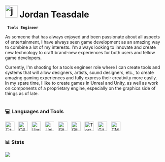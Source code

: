 # <img alt="jojo" width="40px" src="https://media4.giphy.com/media/8GfE5nWPFt1RGMl8Lk/giphy.gif?cid=ecf05e47ov9ve9g8z1uhg74dwc2a6v1ymeug4fi7mapbwowc&ep=v1_stickers_search&rid=giphy.gif"/> Jordan Teasdale

**` Tools Engineer`**

As someone that has always enjoyed and been passionate about all aspects of entertainment, I have always seen game development as an
amazing way to combine a lot of my interests. I'm always looking to innovate and create new technology to craft brand-new experiences
for both users and fellow game developers. 

Currently, I'm shooting for a tools engineer role where I can create tools and systems that will allow designers, artists, sound
designers, etc., to create amazing gaming experiences and fully express their creativity more easily. In my spare time, I like to create
games in Unreal and Unity, as well as work on components of a proprietary engine, especially on the graphics side of things as of late. 
#

### :computer: Languages and Tools

<img align="left" alt="C++" width="30px" style="padding-right:10px;" src="https://cdn.jsdelivr.net/gh/devicons/devicon/icons/cplusplus/cplusplus-original.svg" />
<img align="left" alt="C#" width="30px" style="padding-right:10px;" src="https://cdn.jsdelivr.net/gh/devicons/devicon/icons/csharp/csharp-original.svg"/>
<img align="left" alt="UnrealEngine" width="30px" style="padding-right:10px;" src="https://cdn.jsdelivr.net/gh/devicons/devicon/icons/unrealengine/unrealengine-original.svg"/>
<img align="left" alt="Unity" width="30px" style="padding-right:10px;" src="https://cdn.jsdelivr.net/gh/devicons/devicon/icons/unity/unity-original.svg"/>
<img align="left" alt="Git" width="30px" style="padding-right:10px;" src="https://cdn.jsdelivr.net/gh/devicons/devicon/icons/git/git-original.svg"/>
<img align="left" alt="Github" width="30px" style="padding-right:10px;" src="https://cdn.jsdelivr.net/gh/devicons/devicon/icons/github/github-original.svg"/>
<img align="left" alt="TortoiseGit" width="30px" style="padding-right:10px;" src="https://cdn.jsdelivr.net/gh/devicons/devicon/icons/tortoisegit/tortoisegit-original.svg"/>
<img align="left" alt="GitLab" width="30px" style="padding-right:10px;" src="https://cdn.jsdelivr.net/gh/devicons/devicon/icons/gitlab/gitlab-original.svg"/>
<img align="left" alt="CMake" width="30px" style="padding-right:10px;" src="https://cdn.jsdelivr.net/gh/devicons/devicon/icons/cmake/cmake-original.svg"/>
<br />

#

### :bar_chart: Stats

<img src="https://github-readme-stats.vercel.app/api?username=JordanTeasdale&show_icons=true&theme=tokyonight"/>

